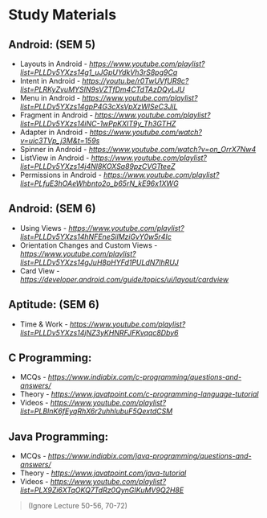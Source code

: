 # Study Materials

## Android: (SEM 5)
  - Layouts in Android - 
  *https://www.youtube.com/playlist?list=PLLDv5YXzs14g1_uJGpUYdkVh3rS8pg9Ca*
  - Intent in Android - 
  *https://youtu.be/r0TwUVfUR9c?list=PLRKyZvuMYSIN9sVZTfDm4CTdTAzDQyLJU*
  - Menu in Android - 
  *https://www.youtube.com/playlist?list=PLLDv5YXzs14gpP4G3cXsVpXzWlSeC3JiL*
  - Fragment in Android - 
  *https://www.youtube.com/playlist?list=PLLDv5YXzs14iNC-1wPpKXIT9y_Th3GTHZ*
  - Adapter in Android - 
  *https://www.youtube.com/watch?v=uic3TVp_j3M&t=159s*
  - Spinner in Android - 
  *https://www.youtube.com/watch?v=on_OrrX7Nw4* 
  - ListView in Android - 
  *https://www.youtube.com/playlist?list=PLLDv5YXzs14j4Nl8KOXSa89pzCVGTteeZ*
  - Permissions in Android -
  *https://www.youtube.com/playlist?list=PLfuE3hOAeWhbnto2o_b65rN_kE96x1XWG*

## Android: (SEM 6)
  - Using Views -
  *https://www.youtube.com/playlist?list=PLLDv5YXzs14hNFEneSilMziGvY0w5r4Ic*
  - Orientation Changes and Custom Views -
  *https://www.youtube.com/playlist?list=PLLDv5YXzs14gJuH8pHYFd1PULdN7lhRUJ*
  - Card View -
  *https://developer.android.com/guide/topics/ui/layout/cardview*
  
## Aptitude: (SEM 6)
  - Time & Work - 
  *https://www.youtube.com/playlist?list=PLLDv5YXzs14jNZ3yKHNRFJFKvqqc8Dby6*

## C Programming: 
  - MCQs -
  *https://www.indiabix.com/c-programming/questions-and-answers/*
  - Theory -
  *https://www.javatpoint.com/c-programming-language-tutorial*
  - Videos - 
  *https://www.youtube.com/playlist?list=PLBlnK6fEyqRhX6r2uhhlubuF5QextdCSM*
  
## Java Programming:
  - MCQs -
  *https://www.indiabix.com/java-programming/questions-and-answers/*
  - Theory -
  *https://www.javatpoint.com/java-tutorial*
  - Videos - 
  *https://www.youtube.com/playlist?list=PLX9Zi6XTqOKQ7TdRz0QynGIKuMV9Q2H8E*
  > (Ignore Lecture 50-56, 70-72)
  
